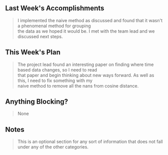 ## Last Week's Accomplishments

> I implemented the naive method as discussed and found that it wasn't a phenomenal method for grouping \
> the data as we hoped it would be. I met with the team lead and we discussed next steps.

## This Week's Plan

> The project lead found an interesting paper on finding where time based data changes, so I need to read \
> that paper and begin thinking about new ways forward. As well as this, I need to fix something with my \
> naive method to remove all the nans from cosine distance.

## Anything Blocking?

> None

## Notes

> This is an optional section for any sort of information that does not fall under any of the other categories.
